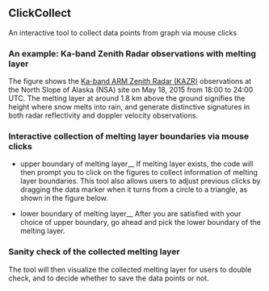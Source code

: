 ## ClickCollect
An interactive tool to collect data points from graph via mouse clicks
### An example: Ka-band Zenith Radar observations with melting layer
The figure shows the [Ka-band ARM Zenith Radar (KAZR)](https://www.arm.gov/capabilities/instruments/kazr) observations at the North Slope of Alaska (NSA) site on 
May 18, 2015 from 18:00 to 24:00 UTC. The melting layer at around 1.8 km above the ground signifies the height where snow melts into rain, and generate distinctive
signatures in both radar reflectivity and doppler velocity observations.

### Interactive collection of melting layer boundaries via mouse clicks
- upper boundary of melting layer__
If melting layer exists, the code will then prompt you to click on the figures to collect information of melting layer boundaries. 
This tool also allows users to adjust previous clicks by dragging the data marker when it turns from a circle to a triangle, as shown in the figure below.

- lower boundary of melting layer__
After you are satisfied with your choice of upper boundary, go ahead and pick the lower boundary of the melting layer.

### Sanity check of the collected melting layer
The tool will then visualize the collected melting layer for users to double check, and to decide whether to save the data points or not.

